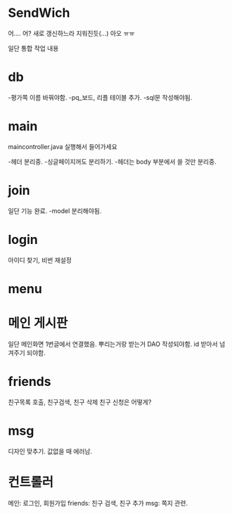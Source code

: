 SendWich
========
어.... 어? 새로 갱신하느라 지워진듯(...)
아오 ㅠㅠ 

일단 통합 작업 내용

<h1>db</h1>
-평가쪽 이름 바꿔야함.
-pq_보드, 리플 테이블 추가.
-sql문 작성해야됨.

<h1>main</h1> 
maincontroller.java 실행해서 들어가세요

-헤더 분리중. 
-싱글페이지꺼도 분리하기.
-헤더는 body 부분에서 쓸 것만 분리중.

<h1>join</h1> 
일단 기능 완료. 
-model 분리해야됨.



<h1>login</h1>  
아이디 찾기, 
비번 재설정

<h1>menu</h1>

<h1> 메인 게시판</h1>
일단 메인화면 1번글에서 연결했음.
뿌리는거랑 받는거 DAO 작성되야함.
id 받아서 넘겨주기 되야함. 

<h1>friends</h1>
친구목록 호출, 
친구검색,
친구 삭제
친구 신청은 어떻게?

<h1>msg</h1> 
디자인 맞추기.
값없을 때 에러남.


<h1>컨트롤러</h1>
메인: 로그인, 회원가입
friends: 친구 검색, 친구 추가 
msg: 쪽지 관련.